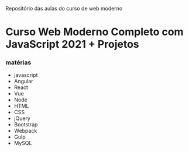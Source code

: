 Repositório das aulas do curso de web moderno

# Curso Web Moderno Completo com JavaScript 2021 + Projetos

### matérias 

* javascript
* Angular
* React
* Vue
* Node
* HTML
* CSS
* jQuery
* Bootstrap
* Webpack
* Gulp
* MySQL

